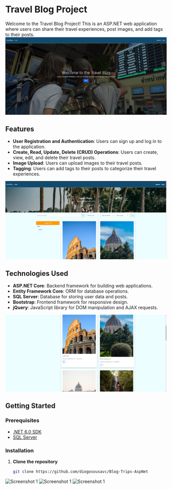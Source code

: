 # Travel Blog Project

Welcome to the Travel Blog Project! This is an ASP.NET web application where users can share their travel experiences, post images, and add tags to their posts.
<img src="1.png" alt="Screenshot 1">

## Features

- **User Registration and Authentication**: Users can sign up and log in to the application.
- **Create, Read, Update, Delete (CRUD) Operations**: Users can create, view, edit, and delete their travel posts.
- **Image Upload**: Users can upload images to their travel posts.
- **Tagging**: Users can add tags to their posts to categorize their travel experiences.
<img src="2.png" alt="Screenshot 1">

## Technologies Used

- **ASP.NET Core**: Backend framework for building web applications.
- **Entity Framework Core**: ORM for database operations.
- **SQL Server**: Database for storing user data and posts.
- **Bootstrap**: Frontend framework for responsive design.
- **jQuery**: JavaScript library for DOM manipulation and AJAX requests.
<img src="3.png" alt="Screenshot 1">

## Getting Started

### Prerequisites

- [.NET 6.0 SDK](https://dotnet.microsoft.com/download/dotnet/6.0)
- [SQL Server](https://www.microsoft.com/en-us/sql-server/sql-server-downloads)

### Installation

1. **Clone the repository**
   ```bash
   git clone https://github.com/diogosousavc/Blog-Trips-AspNet

<img src="4.png" alt="Screenshot 1">
<img src="5.png" alt="Screenshot 1">
<img src="6.png" alt="Screenshot 1">

